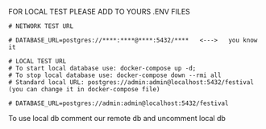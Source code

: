 FOR LOCAL TEST PLEASE ADD TO YOURS .ENV FILES

```
# NETWORK TEST URL

# DATABASE_URL=postgres://****:****@****:5432/****   <--->   you know it 

# LOCAL TEST URL
# To start local database use: docker-compose up -d; 
# To stop local database use: docker-compose down --rmi all
# Standard local URL: postgres://admin:admin@localhost:5432/festival (you can change it in docker-compose file)

# DATABASE_URL=postgres://admin:admin@localhost:5432/festival
```

To use local db comment our remote db and uncomment local db